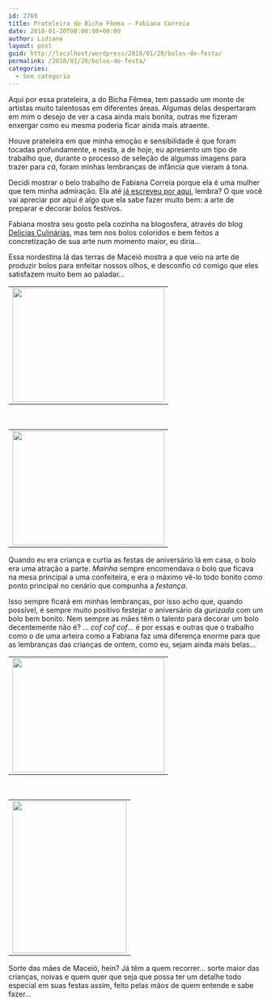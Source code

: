```yaml
---
id: 2769
title: Prateleira do Bicha Fêmea – Fabiana Correia
date: 2010-01-20T00:00:00+00:00
author: Lidiane
layout: post
guid: http://localhost/wordpress/2010/01/20/bolos-de-festa/
permalink: /2010/01/20/bolos-de-festa/
categories:
  - Sem categoria
---
```

Aqui por essa prateleira, a do Bicha Fêmea, tem passado um monte de artistas muito talentosas em diferentes áreas. Algumas delas despertaram em mim o desejo de ver a casa ainda mais bonita, outras me fizeram enxergar como eu mesma poderia ficar ainda mais atraente.

Houve prateleira em que minha emoção e sensibilidade é que foram tocadas profundamente, e nesta, a de hoje, eu apresento um tipo de trabalho que, durante o processo de seleção de algumas imagens para trazer para _cá_, foram minhas lembranças de infância que vieram á tona.

<!--more-->

Decidi mostrar o belo trabalho de Fabiana Correia porque ela é uma mulher que tem minha admiração. Ela até [já escreveu por aqui](http://www.trololodemulher.com.br/2009/12/16/bicha-femea-convidada-em-foco-fabiana-correia/), lembra? O que você vai apreciar por aqui é algo que ela sabe fazer muito bem: a arte de preparar e decorar bolos festivos.

Fabiana mostra seu gosto pela cozinha na blogosfera, através do blog <a href="http://deliciasculinariasdafabi.blogspot.com/" target="_blank">Delícias Culinárias</a>, mas tem nos bolos coloridos e bem feitos a concretização de sua arte num momento maior, eu diria…

Essa nordestina lá das terras de Maceió mostra a que veio na arte de produzir bolos para enfeitar nossos olhos, e desconfio _cá_ comigo que eles satisfazem muito bem ao paladar…

<table align="center">
  <tr>
    <td>
      <a href="http://www.trololodemulher.com.br/blog/wp-content/uploads/2010/01/OgAAAMytLtQpqLmHEcL1AIG0Trh4R3cyuJzqyQOl7iar7JP02ROOdN3njKFAETsQpz9Oor9-kLFJ-UuNN9a3UbEMSfIAm1T1UAfoCRniqs3nrdDNO0nijrV9LZP_1.jpg"><img class="aligncenter size-medium wp-image-4153" title="OgAAAMytLtQpqLmHEcL1AIG0Trh4R3cyuJzqyQOl7iar7JP02ROOdN3njKFAETsQpz9Oor9-kLFJ-UuNN9a3UbEMSfIAm1T1UAfoCRniqs3nrdDNO0nijrV9LZP_[1]" src="http://www.trololodemulher.com.br/blog/wp-content/uploads/2010/01/OgAAAMytLtQpqLmHEcL1AIG0Trh4R3cyuJzqyQOl7iar7JP02ROOdN3njKFAETsQpz9Oor9-kLFJ-UuNN9a3UbEMSfIAm1T1UAfoCRniqs3nrdDNO0nijrV9LZP_1-300x225.jpg" alt="" width="300" height="225" /></a>
    </td>
  </tr>
</table>

 

<table align="center">
  <tr>
    <td>
      <a href="http://www.trololodemulher.com.br/blog/wp-content/uploads/2010/01/OgAAAF5lDpjWkbV4s3Mc31xi7DSWU9HPq6gWPq9BHgYixfbOM61YYRvxtb9EUrn7x25FX0-Ji8e7AF_ahLJiPi6dAHcAm1T1UJtn0CdMOvEkZlVbNEVi-X6DeoV01.jpg"><img class="aligncenter size-medium wp-image-4152" title="OgAAAF5lDpjWkbV4s3Mc31xi7DSWU9HPq6gWPq9BHgYixfbOM61YYRvxtb9EUrn7x25FX0-Ji8e7AF_ahLJiPi6dAHcAm1T1UJtn0CdMOvEkZlVbNEVi-X6DeoV0[1]" src="http://www.trololodemulher.com.br/blog/wp-content/uploads/2010/01/OgAAAF5lDpjWkbV4s3Mc31xi7DSWU9HPq6gWPq9BHgYixfbOM61YYRvxtb9EUrn7x25FX0-Ji8e7AF_ahLJiPi6dAHcAm1T1UJtn0CdMOvEkZlVbNEVi-X6DeoV01-300x225.jpg" alt="" width="300" height="225" /></a>
    </td>
  </tr>
</table>

Quando eu era criança e curtia as festas de aniversário lá em casa, o bolo era uma atração a parte. _Mainha_ sempre encomendava o bolo que ficava na mesa principal a uma confeiteira, e era o máximo vê-lo todo bonito como ponto principal no cenário que compunha a _festança_.

Isso sempre ficará em minhas lembranças, por isso acho que, quando possível, é sempre muito positivo festejar o aniversário da _gurizada_ com um bolo bem bonito. Nem sempre as mães têm o talento para decorar um bolo decentemente não é? … _cof cof cof_… é por essas e outras que o trabalho como o de uma arteira como a Fabiana faz uma diferença enorme para que as lembranças das crianças de ontem, como eu, sejam ainda mais belas…

<table align="center">
  <tr>
    <td>
      <a href="http://www.trololodemulher.com.br/blog/wp-content/uploads/2010/01/OgAAADvI7ftHlPHsWIwQFmEHK6YCeBhAvMK542a-4YwY2P2XV9WS9Z_VSXmMjmuI-NPod0eo0zTh4n9JzNk1Zzsz_ewAm1T1UKW-86NZIbGRL9nnoxI6ltiy2QE11.jpg"><img class="aligncenter size-medium wp-image-4151" title="OgAAADvI7ftHlPHsWIwQFmEHK6YCeBhAvMK542a-4YwY2P2XV9WS9Z_VSXmMjmuI-NPod0eo0zTh4n9JzNk1Zzsz_ewAm1T1UKW-86NZIbGRL9nnoxI6ltiy2QE1[1]" src="http://www.trololodemulher.com.br/blog/wp-content/uploads/2010/01/OgAAADvI7ftHlPHsWIwQFmEHK6YCeBhAvMK542a-4YwY2P2XV9WS9Z_VSXmMjmuI-NPod0eo0zTh4n9JzNk1Zzsz_ewAm1T1UKW-86NZIbGRL9nnoxI6ltiy2QE11-300x225.jpg" alt="" width="300" height="225" /></a>
    </td>
  </tr>
</table>

 

<table align="center">
  <tr>
    <td>
      <a href="http://www.trololodemulher.com.br/blog/wp-content/uploads/2010/01/OgAAAA1-PSZ9Dk6DjiRMxyul1eF4Y_bF63XqXvIGOSvyOIjg92K1vT8PiDZ6j7raYJekmyPoIkfuMle5RkubaohBBXwAm1T1UIwCFqyFXD8X_S4yjCP7BAdiVi8H1.jpg"><img class="aligncenter size-medium wp-image-4150" title="OgAAAA1-PSZ9Dk6DjiRMxyul1eF4Y_bF63XqXvIGOSvyOIjg92K1vT8PiDZ6j7raYJekmyPoIkfuMle5RkubaohBBXwAm1T1UIwCFqyFXD8X_S4yjCP7BAdiVi8H[1]" src="http://www.trololodemulher.com.br/blog/wp-content/uploads/2010/01/OgAAAA1-PSZ9Dk6DjiRMxyul1eF4Y_bF63XqXvIGOSvyOIjg92K1vT8PiDZ6j7raYJekmyPoIkfuMle5RkubaohBBXwAm1T1UIwCFqyFXD8X_S4yjCP7BAdiVi8H1-225x300.jpg" alt="" width="225" height="300" /></a>
    </td>
  </tr>
</table>

Sorte das mães de Maceió, hein? Já têm a quem recorrer… sorte maior das crianças, noivas e quem quer que seja que possa ter um detalhe todo especial em suas festas assim, feito pelas mãos de quem entende e sabe fazer…